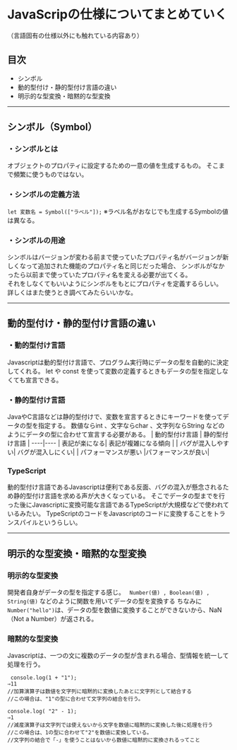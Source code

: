 # JavaScripの仕様についてまとめていく
（言語固有の仕様以外にも触れている内容あり）


## 目次
- シンボル
- 動的型付け・静的型付け言語の違い
- 明示的な型変換・暗黙的な型変換

---

## シンボル（Symbol）

### ・シンボルとは
オブジェクトのプロパティに設定するための一意の値を生成するもの。
そこまで頻繁に使うものではない。

### ・シンボルの定義方法
```let 変数名 = Symbol(["ラベル"]);```
※ラベル名がおなじでも生成するSymbolの値は異なる。

### ・シンボルの用途
シンボルはバージョンが変わる前まで使っていたプロパティ名がバージョンが新しくなって追加された機能のプロパティ名と同じだった場合、
シンボルがなかったら以前まで使っていたプロパティ名を変える必要が出てくる。  
それをしなくてもいいようにシンボルをもとにプロパティを定義するらしい。
詳しくはまた使うとき調べてみたらいいかな。

---

## 動的型付け・静的型付け言語の違い
### ・動的型付け言語
Javascriptは動的型付け言語で、プログラム実行時にデータの型を自動的に決定してくれる。
let や const を使って変数の定義するときもデータの型を指定しなくても宣言できる。

### ・静的型付け言語
JavaやC言語などは静的型付けで、変数を宣言するときにキーワードを使ってデータの型を指定する。
数値ならint 、文字ならchar 、文字列ならString などのようにデータの型に合わせて宣言する必要がある。
| 動的型付け言語 | 静的型付け言語 |
----|---- 
| 表記が楽になる| 表記が複雑になる傾向 |
| バグが混入しやすい| バグが混入しにくい|
| パフォーマンスが悪い |パフォーマンスが良い|

### TypeScript
動的型付け言語であるJavascriptは便利である反面、バグの混入が懸念されるため静的型付け言語を求める声が大きくなっている。
そこでデータの型までを行った後にJavascriptに変換可能な言語であるTypeScriptが大規模などで使われているみたい。
TypeScriptのコードをJavascriptのコードに変換することをトランスパイルというらしい。

---

## 明示的な型変換・暗黙的な型変換
### 明示的な型変換
開発者自身がデータの型を指定する感じ。
``` Number(値) , Boolean(値) , String(値)```
などのように関数を用いてデータの型を変換する
ちなみに``` Number("hello") ```は、データの型を数値に変換することができないから、NaN（Not a Number）が返される。
### 暗黙的な型変換
Javascriptは、一つの文に複数のデータの型が含まれる場合、型情報を統一して処理を行う。
```
 console.log(1 + "1");
⇒11
//加算演算子は数値を文字列に暗黙的に変換したあとに文字列として結合する
//この場合は、"1"の型に合わせて文字列の結合を行う。
  
console.log( "2" - 1);
⇒1
//減産演算子は文字列では使えないから文字を数値に暗黙的に変換した後に処理を行う
//この場合は、1の型に合わせて"2"を数値に変換している。
//文字列の結合で「-」を使うことはないから数値に暗黙的に変換されるってこと
```
